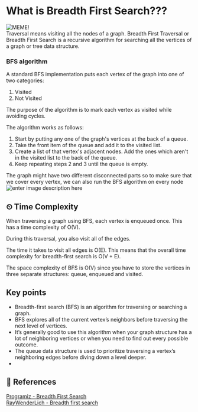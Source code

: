 
# What is Breadth First Search???
![MEME!](https://memegenerator.net/img/instances/18829555.jpg)\
Traversal means visiting all the nodes of a graph. Breadth First Traversal or Breadth First Search is a recursive algorithm for searching all the vertices of a graph or tree data structure.


### BFS algorithm

A standard BFS implementation puts each vertex of the graph into one of two categories:

1.  Visited
2.  Not Visited

The purpose of the algorithm is to mark each vertex as visited while avoiding cycles.

The algorithm works as follows:

1.  Start by putting any one of the graph's vertices at the back of a queue.
2.  Take the front item of the queue and add it to the visited list.
3.  Create a list of that vertex's adjacent nodes. Add the ones which aren't in the visited list to the back of the queue.
4.  Keep repeating steps 2 and 3 until the queue is empty.

The graph might have two different disconnected parts so to make sure that we cover every vertex, we can also run the BFS algorithm on every node
![enter image description here](https://upload.wikimedia.org/wikipedia/commons/5/5d/Breadth-First-Search-Algorithm.gif?20100504223639)

## ⏲ Time Complexity
When traversing a graph using BFS, each vertex is enqueued once. This has a time complexity of O(V).

During this traversal, you also visit all of the edges.

The time it takes to visit all edges is O(E). This means that the overall time complexity for breadth-first search is O(V + E).

The space complexity of BFS is O(V) since you have to store the vertices in three separate structures: queue, enqueued and visited.

## Key points
- Breadth-first search (BFS) is an algorithm for traversing or searching a graph.
- BFS explores all of the current vertex’s neighbors before traversing the next level of vertices.
- It’s generally good to use this algorithm when your graph structure has a lot of neighboring vertices or when you need to find out every possible outcome.
- The queue data structure is used to prioritize traversing a vertex’s neighboring edges before diving down a level deeper.
- 
## 📒 References 
[Programiz - Breadth First Search](https://www.programiz.com/dsa/graph-bfs)\
[RayWenderLich - Breadth first search](https://www.raywenderlich.com/books/data-structures-algorithms-in-kotlin/v1.0/chapters/20-breadth-first-search)
